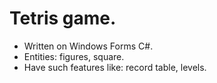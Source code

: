 # Tetris game.
- Written on Windows Forms C#.
- Entities: figures, square.
- Have such features like: record table, levels.
